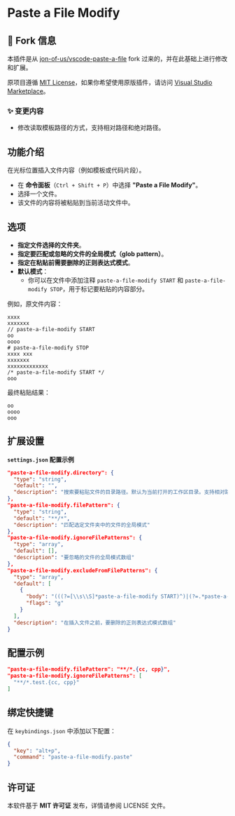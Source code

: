 # Paste a File Modify

## 📌 Fork 信息  

本插件是从 [jon-of-us/vscode-paste-a-file](https://github.com/jon-of-us/vscode-paste-a-file) fork 过来的，并在此基础上进行修改和扩展。  

原项目遵循 [MIT License](https://opensource.org/licenses/MIT)，如果你希望使用原版插件，请访问 [Visual Studio Marketplace](https://marketplace.visualstudio.com/items?itemName=jon-of-us.paste-a-file)。  

### ✨ 变更内容  
- 修改读取模板路径的方式，支持相对路径和绝对路径。  

## 功能介绍

在光标位置插入文件内容（例如模板或代码片段）。

- 在 **命令面板**（`Ctrl + Shift + P`）中选择 **"Paste a File Modify"**。  
- 选择一个文件。  
- 该文件的内容将被粘贴到当前活动文件中。  

## 选项

- **指定文件选择的文件夹**。  
- **指定要匹配或忽略的文件的全局模式（glob pattern）**。  
- **指定在粘贴前需要删除的正则表达式模式**。  
- **默认模式**：  
  - 你可以在文件中添加注释 `paste-a-file-modify START` 和 `paste-a-file-modify STOP`，用于标记要粘贴的内容部分。

例如，原文件内容：
```
xxxx
xxxxxxx
// paste-a-file-modify START
oo
oooo
# paste-a-file-modify STOP
xxxx xxx
xxxxxxx
xxxxxxxxxxxxx
/* paste-a-file-modify START */
ooo
```
最终粘贴结果：
```
oo
oooo
ooo
```

## 扩展设置

**`settings.json` 配置示例**
```json
"paste-a-file-modify.directory": {
  "type": "string",
  "default": "",
  "description": "搜索要粘贴文件的目录路径。默认为当前打开的工作区目录。支持相对路径和绝对路径。"
},
"paste-a-file-modify.filePattern": {
  "type": "string",
  "default": "**/*",
  "description": "匹配选定文件夹中的文件的全局模式"
},
"paste-a-file-modify.ignoreFilePatterns": {
  "type": "array",
  "default": [],
  "description": "要忽略的文件的全局模式数组"
},
"paste-a-file-modify.excludeFromFilePatterns": {
  "type": "array",
  "default": [
    {
      "body": "(((?=[\\s\\S]*paste-a-file-modify START)^)|(?=.*paste-a-file-modify STOP.*\\r?\\n))[\\s\\S]*?((?<=.*paste-a-file-modify START.*\\r?\\n)|$)\\s*",
      "flags": "g"
    }
  ],
  "description": "在插入文件之前，要删除的正则表达式模式数组"
}
```

## 配置示例

```json
"paste-a-file-modify.filePattern": "**/*.{cc, cpp}",
"paste-a-file-modify.ignoreFilePatterns": [
  "**/*.test.{cc, cpp}"
]
```

## 绑定快捷键

在 `keybindings.json` 中添加以下配置：
```json
{
  "key": "alt+p",
  "command": "paste-a-file-modify.paste"
}
```

## 许可证

本软件基于 **MIT 许可证** 发布，详情请参阅 LICENSE 文件。

